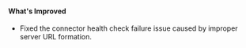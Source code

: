 #### What's Improved

- Fixed the connector health check failure issue caused by improper server URL formation.